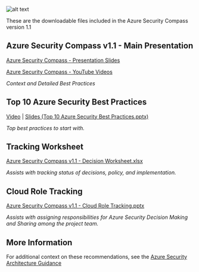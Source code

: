 ![alt text](https://github.com/MarkSimos/MicrosoftSecurity/blob/master/Azure%20Security%20Compass%201.1/Azure%20Security%20Compass%20v1.1%20-%20PNG.png "Logo Title Text 1")

These are the downloadable files included in the Azure Security Compass version 1.1


## Azure Security Compass v1.1 - Main Presentation
[Azure Security Compass - Presentation Slides](https://github.com/MarkSimos/MicrosoftSecurity/raw/master/Azure%20Security%20Compass%201.1/Azure%20Security%20Compass%20v1.1%20-%20Presentation.pptx "Presentation Slides")

[Azure Security Compass - YouTube Videos](https://github.com/MarkSimos/MicrosoftSecurity/raw/master/Azure%20Security%20Compass%201.1/Azure%20Security%20Compass%20v1.1%20-%20Presentation.pptx "YouTube Videos")

 _Context and Detailed Best Practices_

## Top 10 Azure Security Best Practices
[Video](https://myignite.techcommunity.microsoft.com/sessions/79815) | [Slides (Top 10 Azure Security Best Practices.pptx)](https://github.com/MarkSimos/MicrosoftSecurity/raw/master/Azure%20Security%20Compass%201.1/Top%2010%20Azure%20Security%20Best%20Practices.pptx "Top 10 Best Practices (Ignite 2019)")

_Top best practices to start with._


## Tracking Worksheet
[Azure Security Compass v1.1 - Decision Worksheet.xlsx](https://github.com/MarkSimos/MicrosoftSecurity/raw/master/Azure%20Security%20Compass%201.1/Azure%20Security%20Compass%20v1.1%20-%20Decision%20Worksheet.xlsx "Tracking Worksheet")

_Assists with tracking status of decisions, policy, and implementation._

## Cloud Role Tracking
[Azure Security Compass v1.1 - Cloud Role Tracking.pptx](https://github.com/MarkSimos/MicrosoftSecurity/raw/master/Azure%20Security%20Compass%201.1/Azure%20Security%20Compass%20v1.1%20-%20Cloud%20Role%20Tracking.pptx "Cloud Role Tracking")

_Assists with assigning responsibilities for Azure Security Decision Making and Sharing among the project team._

## More Information

For additional context on these recommendations, see the [Azure Security Architecture Guidance](https://aka.ms/AzureSecurityArchitecture "Azure Security Architecture Guidance")




